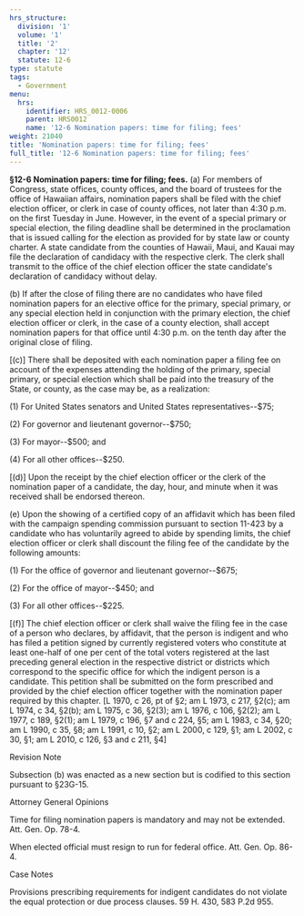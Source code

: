 ```yaml
---
hrs_structure:
  division: '1'
  volume: '1'
  title: '2'
  chapter: '12'
  statute: 12-6
type: statute
tags:
  - Government
menu:
  hrs:
    identifier: HRS_0012-0006
    parent: HRS0012
    name: '12-6 Nomination papers: time for filing; fees'
weight: 21040
title: 'Nomination papers: time for filing; fees'
full_title: '12-6 Nomination papers: time for filing; fees'
---
```

**§12-6 Nomination papers: time for filing; fees.** (a) For members of Congress, state offices, county offices, and the board of trustees for the office of Hawaiian affairs, nomination papers shall be filed with the chief election officer, or clerk in case of county offices, not later than 4:30 p.m. on the first Tuesday in June. However, in the event of a special primary or special election, the filing deadline shall be determined in the proclamation that is issued calling for the election as provided for by state law or county charter. A state candidate from the counties of Hawaii, Maui, and Kauai may file the declaration of candidacy with the respective clerk. The clerk shall transmit to the office of the chief election officer the state candidate's declaration of candidacy without delay.

(b) If after the close of filing there are no candidates who have filed nomination papers for an elective office for the primary, special primary, or any special election held in conjunction with the primary election, the chief election officer or clerk, in the case of a county election, shall accept nomination papers for that office until 4:30 p.m. on the tenth day after the original close of filing.

[(c)] There shall be deposited with each nomination paper a filing fee on account of the expenses attending the holding of the primary, special primary, or special election which shall be paid into the treasury of the State, or county, as the case may be, as a realization:

(1) For United States senators and United States representatives--$75;

(2) For governor and lieutenant governor--$750;

(3) For mayor--$500; and

(4) For all other offices--$250.

[(d)] Upon the receipt by the chief election officer or the clerk of the nomination paper of a candidate, the day, hour, and minute when it was received shall be endorsed thereon.

(e) Upon the showing of a certified copy of an affidavit which has been filed with the campaign spending commission pursuant to section 11-423 by a candidate who has voluntarily agreed to abide by spending limits, the chief election officer or clerk shall discount the filing fee of the candidate by the following amounts:

(1) For the office of governor and lieutenant governor--$675;

(2) For the office of mayor--$450; and

(3) For all other offices--$225.

[(f)] The chief election officer or clerk shall waive the filing fee in the case of a person who declares, by affidavit, that the person is indigent and who has filed a petition signed by currently registered voters who constitute at least one-half of one per cent of the total voters registered at the last preceding general election in the respective district or districts which correspond to the specific office for which the indigent person is a candidate. This petition shall be submitted on the form prescribed and provided by the chief election officer together with the nomination paper required by this chapter. [L 1970, c 26, pt of §2; am L 1973, c 217, §2(c); am L 1974, c 34, §2(b); am L 1975, c 36, §2(3); am L 1976, c 106, §2(2); am L 1977, c 189, §2(1); am L 1979, c 196, §7 and c 224, §5; am L 1983, c 34, §20; am L 1990, c 35, §8; am L 1991, c 10, §2; am L 2000, c 129, §1; am L 2002, c 30, §1; am L 2010, c 126, §3 and c 211, §4]

Revision Note

Subsection (b) was enacted as a new section but is codified to this section pursuant to §23G-15.

Attorney General Opinions

Time for filing nomination papers is mandatory and may not be extended. Att. Gen. Op. 78-4.

When elected official must resign to run for federal office. Att. Gen. Op. 86-4.

Case Notes

Provisions prescribing requirements for indigent candidates do not violate the equal protection or due process clauses. 59 H. 430, 583 P.2d 955.